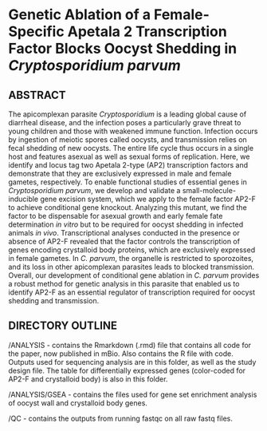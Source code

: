 # Genetic Ablation of a Female-Specific Apetala 2 Transcription Factor Blocks Oocyst Shedding in *Cryptosporidium parvum*

## ABSTRACT 

The apicomplexan parasite *Cryptosporidium* is a leading global cause of diarrheal disease, and the infection poses a particularly grave threat to young children and those with weakened immune function. Infection occurs by ingestion of meiotic spores called oocysts, and transmission relies on fecal shedding of new oocysts. The entire life cycle thus occurs in a single host and features asexual as well as sexual forms of replication. Here, we identify and locus tag two Apetala 2-type (AP2) transcription factors and demonstrate that they are exclusively expressed in male and female gametes, respectively. To enable functional studies of essential genes in *Cryptosporidium parvum*, we develop and validate a small-molecule-inducible gene excision system, which we apply to the female factor AP2-F to achieve conditional gene knockout. Analyzing this mutant, we find the factor to be dispensable for asexual growth and early female fate determination *in vitro* but to be required for oocyst shedding in infected animals *in vivo*. Transcriptional analyses conducted in the presence or absence of AP2-F revealed that the factor controls the transcription of genes encoding crystalloid body proteins, which are exclusively expressed in female gametes. In *C. parvum*, the organelle is restricted to sporozoites, and its loss in other apicomplexan parasites leads to blocked transmission. Overall, our development of conditional gene ablation in *C. parvum* provides a robust method for genetic analysis in this parasite that enabled us to identify AP2-F as an essential regulator of transcription required for oocyst shedding and transmission.

## DIRECTORY OUTLINE

/ANALYSIS - contains the Rmarkdown (.rmd) file that contains all code for the paper, now published in mBio. Also contains the R file with code. Outputs used for sequencing analysis are in this folder, as well as the study design file. The table for differentially expressed genes (color-coded for AP2-F and crystalloid body) is also in this folder.

/ANALYSIS/GSEA - contains the files used for gene set enrichment analysis of oocyst wall and crystalloid body genes.

/QC - contains the outputs from running fastqc on all raw fastq files.

